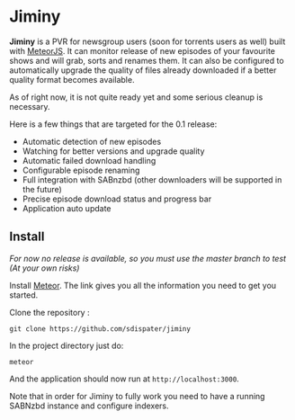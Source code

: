 # Jiminy

**Jiminy** is a PVR for newsgroup users (soon for torrents users as well) built with [MeteorJS](https://www.meteor.com/).
It can monitor release of new episodes of your favourite shows and will grab, sorts and renames them.
It can also be configured to automatically upgrade the quality of files already downloaded if a better quality format becomes available.

As of right now, it is not quite ready yet and some serious cleanup is necessary.

Here is a few things that are targeted for the 0.1 release:

* Automatic detection of new episodes
* Watching for better versions and upgrade quality
* Automatic failed download handling
* Configurable episode renaming
* Full integration with SABnzbd (other downloaders will be supported in the future)
* Precise episode download status and progress bar
* Application auto update


## Install

*For now no release is available, so you must use the master branch to test (At your own risks)*

Install [Meteor](http://docs.meteor.com/#quickstart). The link gives you all the information you need to get you started.

Clone the repository :

`git clone https://github.com/sdispater/jiminy`

In the project directory just do:

`meteor`

And the application should now run at `http://localhost:3000`.

Note that in order for Jiminy to fully work you need to have a running SABNzbd instance and configure indexers.
